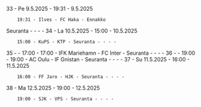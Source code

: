 33 - Pe 9.5.2025 - 19:31 - 9.5.2025
        
        19:31 - Ilves - FC Haka - Ennakko
Seuranta - - - -
34 - La 10.5.2025 - 15:00 - 10.5.2025
        
        15:00 - KuPS - KTP - Seuranta - - - -
35 -  - 17:00 - 17:00 - IFK Mariehamn - FC Inter - Seuranta - - - -
36 -  - 19:00 - 19:00 - AC Oulu - IF Gnistan - Seuranta - - - -
37 - Su 11.5.2025 - 16:00 - 11.5.2025
        
        16:00 - FF Jaro - HJK - Seuranta - - - -
38 - Ma 12.5.2025 - 19:00 - 12.5.2025
        
        19:00 - SJK - VPS - Seuranta - - - -
